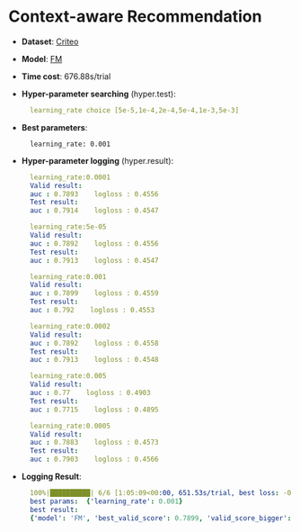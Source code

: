 # Context-aware Recommendation

- **Dataset**: [Criteo](../../md/criteo.md)

- **Model**: [FM](https://recbole.io/docs/user_guide/model/context/fm.html)

- **Time cost**: 676.88s/trial

- **Hyper-parameter searching** (hyper.test):

  ```yaml
    learning_rate choice [5e-5,1e-4,2e-4,5e-4,1e-3,5e-3]
  ```

- **Best parameters**:

  ```
    learning_rate: 0.001
  ```

- **Hyper-parameter logging** (hyper.result):

  ```yaml
    learning_rate:0.0001
    Valid result:
    auc : 0.7893    logloss : 0.4556
    Test result:
    auc : 0.7914    logloss : 0.4547

    learning_rate:5e-05
    Valid result:
    auc : 0.7892    logloss : 0.4556
    Test result:
    auc : 0.7913    logloss : 0.4547

    learning_rate:0.001
    Valid result:
    auc : 0.7899    logloss : 0.4559
    Test result:
    auc : 0.792    logloss : 0.4553

    learning_rate:0.0002
    Valid result:
    auc : 0.7892    logloss : 0.4558
    Test result:
    auc : 0.7913    logloss : 0.4548

    learning_rate:0.005
    Valid result:
    auc : 0.77    logloss : 0.4903
    Test result:
    auc : 0.7715    logloss : 0.4895

    learning_rate:0.0005
    Valid result:
    auc : 0.7883    logloss : 0.4573
    Test result:
    auc : 0.7903    logloss : 0.4566
  ```

- **Logging Result**:

  ```yaml
    100%|██████████| 6/6 [1:05:09<00:00, 651.53s/trial, best loss: -0.7899]
    best params:  {'learning_rate': 0.001}
    best result: 
    {'model': 'FM', 'best_valid_score': 0.7899, 'valid_score_bigger': True, 'best_valid_result': OrderedDict([('auc', 0.7899), ('logloss', 0.4559)]), 'test_result': OrderedDict([('auc', 0.792), ('logloss', 0.4553)])}
  ```
